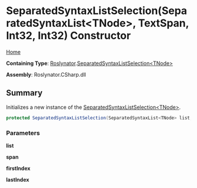 # SeparatedSyntaxListSelection\(SeparatedSyntaxList\<TNode>, TextSpan, Int32, Int32\) Constructor

[Home](../../../README.md)

**Containing Type**: [Roslynator](../../README.md)\.[SeparatedSyntaxListSelection\<TNode>](../README.md)

**Assembly**: Roslynator\.CSharp\.dll

## Summary

Initializes a new instance of the [SeparatedSyntaxListSelection\<TNode>](../README.md)\.

```csharp
protected SeparatedSyntaxListSelection(SeparatedSyntaxList<TNode> list, TextSpan span, int firstIndex, int lastIndex)
```

### Parameters

**list**



**span**



**firstIndex**



**lastIndex**



